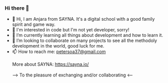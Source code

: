 ### Hi there 👋 

- 👋 Hi, I am Anjara from SAYNA. It's a digital school with a good family spirit and game way. 
- 🤔 I'm interested in code but I'm not yet developer, sorry!
- 🌱 I’m currently learning all things about development and how to learn it.
- 👯 I’m looking to collaborate on many projects to see all the methodoly development in the world, good luck for me.
- 📫 How to reach me: petersoa37@gmail.com
<br><br>
More about SAYNA: https://sayna.io/
<br><br>
--> To the pleasure of exchanging and/or collaborating <-- 
